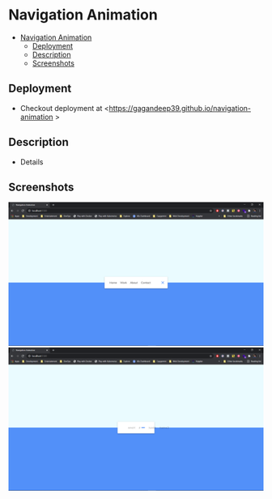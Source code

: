 # Navigation Animation

- [Navigation Animation](#navigation-animation)
  - [Deployment](#deployment)
  - [Description](#description)
  - [Screenshots](#screenshots)

## Deployment

- Checkout deployment at <https://gagandeep39.github.io/navigation-animation >

## Description

- Details

## Screenshots

![Screenshot 1](./assets/screenshot_1.png)
![Screenshot 2](./assets/screenshot_2.png)
